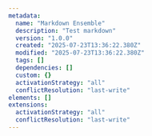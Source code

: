 ```yaml
---
metadata:
  name: "Markdown Ensemble"
  description: "Test markdown"
  version: "1.0.0"
  created: "2025-07-23T13:36:22.380Z"
  modified: "2025-07-23T13:36:22.380Z"
  tags: []
  dependencies: []
  custom: {}
  activationStrategy: "all"
  conflictResolution: "last-write"
elements: []
extensions:
  activationStrategy: "all"
  conflictResolution: "last-write"
---
```

